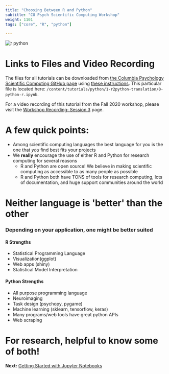 ```yaml
---
title: "Choosing Between R and Python"
subtitle: "CU Psych Scientific Computing Workshop"
weight: 1101
tags: ["core", "R", "python"]

---
```


![r python](https://www.javaassignmenthelp.com/blog/wp-content/uploads/2019/06/R-Vs-Python-730x410.jpg)


# Links to Files and Video Recording

The files for all tutorials can be downloaded from [the Columbia Psychology Scientific Computing GitHub page](https://github.com/cu-psych-computing/cu-psych-comp-tutorial) using [these instructions](/accessing-files/). This particular file is located here: `/content/tutorials/python/1-r2python-translation/0-python-r.ipynb`.

For a video recording of this tutorial from the Fall 2020 workshop, please visit the <a href="/workshop-recording-session3/" target="_blank">Workshop Recording: Session 3</a> page.

# A few quick points:

- Among scientific computing languages the best language for you is the one that *you* find best fits your projects
- We **really** encourage the use of either R and Python for research computing  for several reasons
    - R and Python are open source! We believe in making scientific computing as accessible to as many people as possible
    - R and Python both have TONS of tools for research computing, lots of documentation, and huge support communities around the world

# Neither language is 'better' than the other

### Depending on your application, one might be better suited

#### R Strengths
- Statistical Programming Language
- Visualization(ggplot)
- Web apps (shiny)
- Statistical Model Interpretation 

#### Python Strengths
- All purpose programming language
- Neuroimaging
- Task design (psychopy, pygame)
- Machine learning (sklearn, tensorflow, keras)
- Many programs/web tools have great python APIs
- Web scraping

# For research, helpful to know some of both!

**Next:** [Getting Started with Jupyter Notebooks](/tutorials/python/1-r2python-translation/1-getting-started/)
